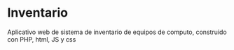 # Inventario
Aplicativo web de sistema de inventario de equipos de computo, construido con PHP, html, JS y css
